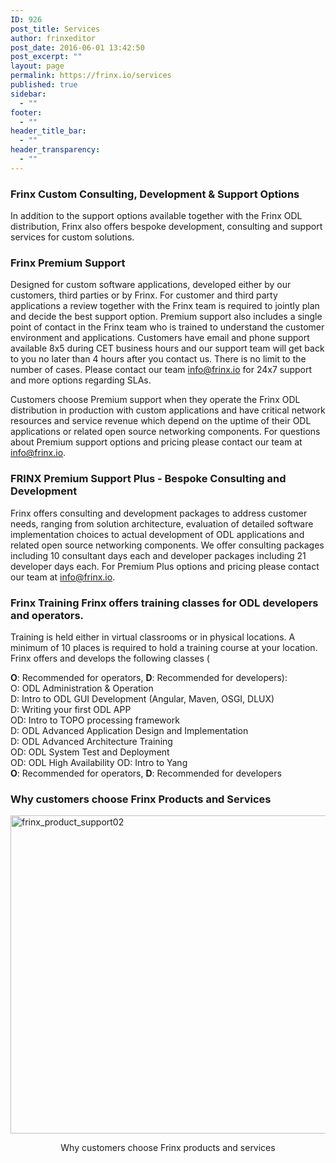 ```yaml
---
ID: 926
post_title: Services
author: frinxeditor
post_date: 2016-06-01 13:42:50
post_excerpt: ""
layout: page
permalink: https://frinx.io/services
published: true
sidebar:
  - ""
footer:
  - ""
header_title_bar:
  - ""
header_transparency:
  - ""
---
```

### Frinx Custom Consulting, Development & Support Options

In addition to the support options available together with the Frinx ODL distribution, Frinx also offers bespoke development, consulting and support services for custom solutions.

### Frinx Premium Support

Designed for custom software applications, developed either by our customers, third parties or by Frinx. For customer and third party applications a review together with the Frinx team is required to jointly plan and decide the best support option. Premium support also includes a single point of contact in the Frinx team who is trained to understand the customer environment and applications. Customers have email and phone support available 8x5 during CET business hours and our support team will get back to you no later than 4 hours after you contact us. There is no limit to the number of cases. Please contact our team <info@frinx.io> for 24x7 support and more options regarding SLAs.

Customers choose Premium support when they operate the Frinx ODL distribution in production with custom applications and have critical network resources and service revenue which depend on the uptime of their ODL applications or related open source networking components. For questions about Premium support options and pricing please contact our team at <info@frinx.io>.

### FRINX Premium Support Plus - Bespoke Consulting and Development

Frinx offers consulting and development packages to address customer needs, ranging from solution architecture, evaluation of detailed software implementation choices to actual development of ODL applications and related open source networking components. We offer consulting packages including 10 consultant days each and developer packages including 21 developer days each. For Premium Plus options and pricing please contact our team at <info@frinx.io>.

### Frinx Training Frinx offers training classes for ODL developers and operators.

Training is held either in virtual classrooms or in physical locations. A minimum of 10 places is required to hold a training course at your location. Frinx offers and develops the following classes (

**O**: Recommended for operators, **D**: Recommended for developers):  
O: ODL Administration & Operation  
D: Intro to ODL GUI Development (Angular, Maven, OSGI, DLUX)  
D: Writing your first ODL APP  
OD: Intro to TOPO processing framework  
D: ODL Advanced Application Design and Implementation  
D: ODL Advanced Architecture Training  
OD: ODL System Test and Deployment  
OD: ODL High Availability OD: Intro to Yang  
**O**: Recommended for operators, **D**: Recommended for developers

### Why customers choose Frinx Products and Services

<img class="aligncenter size-large wp-image-1566" src="https://frinx.io/wp-content/uploads/2016/06/frinx_product_support02-1030x509.png" alt="frinx_product_support02" width="1030" height="509" />

<p style="text-align: center">
  Why customers choose Frinx products and services
</p>